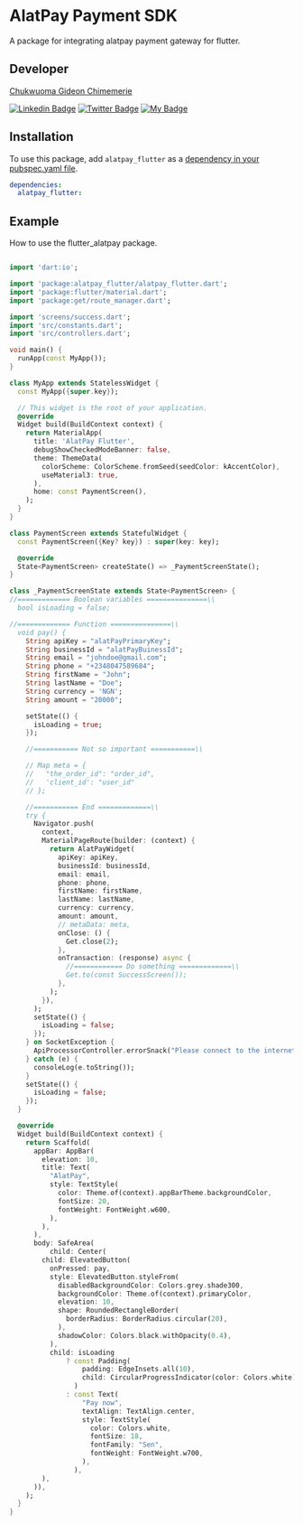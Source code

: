 # AlatPay Payment SDK  

A package for integrating alatpay payment gateway for flutter.

## Developer

[Chukwuoma Gideon Chimemerie](https://gideonchukwuoma.vercel.app/)

[![Linkedin Badge](https://img.shields.io/badge/-Gideon-black?style=for-the-badge&logo=Linkedin&logoColor=white&link=https://www.linkedin.com/in/gideonchukwuoma/)](https://www.linkedin.com/in/gideonchukwuoma/)
[![Twitter Badge](https://img.shields.io/badge/-@egideonchuks-1ca0f1?style=for-the-badge&logo=twitter&logoColor=white&link=https://twitter.com/egideonchuks)](https://mobile.twitter.com/egideonchuks)
[![My Badge](https://img.shields.io/badge/-Gideon.Chukwuoma.Chimemerie-green?style=for-the-badge&logo=Google-Chrome&logoColor=white&link=https://gideonchukwuoma.vercel.app/)](https://gideonchukwuoma.vercel.app/)

## Installation

To use this package, add `alatpay_flutter` as a [dependency in your pubspec.yaml file](https://flutter.io/platform-plugins/).

```yaml
dependencies:
  alatpay_flutter:
```

## Example

How to use the flutter_alatpay package.

```dart

import 'dart:io';

import 'package:alatpay_flutter/alatpay_flutter.dart';
import 'package:flutter/material.dart';
import 'package:get/route_manager.dart';

import 'screens/success.dart';
import 'src/constants.dart';
import 'src/controllers.dart';

void main() {
  runApp(const MyApp());
}

class MyApp extends StatelessWidget {
  const MyApp({super.key});

  // This widget is the root of your application.
  @override
  Widget build(BuildContext context) {
    return MaterialApp(
      title: 'AlatPay Flutter',
      debugShowCheckedModeBanner: false,
      theme: ThemeData(
        colorScheme: ColorScheme.fromSeed(seedColor: kAccentColor),
        useMaterial3: true,
      ),
      home: const PaymentScreen(),
    );
  }
}

class PaymentScreen extends StatefulWidget {
  const PaymentScreen({Key? key}) : super(key: key);

  @override
  State<PaymentScreen> createState() => _PaymentScreenState();
}

class _PaymentScreenState extends State<PaymentScreen> {
//============= Boolean variables ===============\\
  bool isLoading = false;

//============= Function ===============\\
  void pay() {
    String apiKey = "alatPayPrimaryKey";
    String businessId = "alatPayBuinessId";
    String email = "johndoe@gmail.com";
    String phone = "+2348047589684";
    String firstName = "John";
    String lastName = "Doe";
    String currency = 'NGN';
    String amount = "20000";

    setState(() {
      isLoading = true;
    });

    //=========== Not so important ===========\\

    // Map meta = {
    //   "the_order_id": "order_id",
    //   'client_id': "user_id"
    // };

    //=========== End =============\\
    try {
      Navigator.push(
        context,
        MaterialPageRoute(builder: (context) {
          return AlatPayWidget(
            apiKey: apiKey,
            businessId: businessId,
            email: email,
            phone: phone,
            firstName: firstName,
            lastName: lastName,
            currency: currency,
            amount: amount,
            // metaData: meta,
            onClose: () {
              Get.close(2);
            },
            onTransaction: (response) async {
              //============ Do something =============\\
              Get.to(const SuccessScreen());
            },
          );
        }),
      );
      setState(() {
        isLoading = false;
      });
    } on SocketException {
      ApiProcessorController.errorSnack("Please connect to the internet");
    } catch (e) {
      consoleLog(e.toString());
    }
    setState(() {
      isLoading = false;
    });
  }

  @override
  Widget build(BuildContext context) {
    return Scaffold(
      appBar: AppBar(
        elevation: 10,
        title: Text(
          "AlatPay",
          style: TextStyle(
            color: Theme.of(context).appBarTheme.backgroundColor,
            fontSize: 20,
            fontWeight: FontWeight.w600,
          ),
        ),
      ),
      body: SafeArea(
          child: Center(
        child: ElevatedButton(
          onPressed: pay,
          style: ElevatedButton.styleFrom(
            disabledBackgroundColor: Colors.grey.shade300,
            backgroundColor: Theme.of(context).primaryColor,
            elevation: 10,
            shape: RoundedRectangleBorder(
              borderRadius: BorderRadius.circular(20),
            ),
            shadowColor: Colors.black.withOpacity(0.4),
          ),
          child: isLoading
              ? const Padding(
                  padding: EdgeInsets.all(10),
                  child: CircularProgressIndicator(color: Colors.white),
                )
              : const Text(
                  "Pay now",
                  textAlign: TextAlign.center,
                  style: TextStyle(
                    color: Colors.white,
                    fontSize: 18,
                    fontFamily: "Sen",
                    fontWeight: FontWeight.w700,
                  ),
                ),
        ),
      )),
    );
  }
}

```
